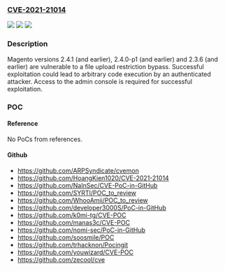 ### [CVE-2021-21014](https://cve.mitre.org/cgi-bin/cvename.cgi?name=CVE-2021-21014)
![](https://img.shields.io/static/v1?label=Product&message=Magento%20Commerce&color=blue)
![](https://img.shields.io/static/v1?label=Version&message=%3C%3D%202.4.1%20&color=brighgreen)
![](https://img.shields.io/static/v1?label=Vulnerability&message=Unrestricted%20Upload%20of%20File%20with%20Dangerous%20Type%20(CWE-434)&color=brighgreen)

### Description

Magento versions 2.4.1 (and earlier), 2.4.0-p1 (and earlier) and 2.3.6 (and earlier) are vulnerable to a file upload restriction bypass. Successful exploitation could lead to arbitrary code execution by an authenticated attacker. Access to the admin console is required for successful exploitation.

### POC

#### Reference
No PoCs from references.

#### Github
- https://github.com/ARPSyndicate/cvemon
- https://github.com/HoangKien1020/CVE-2021-21014
- https://github.com/NaInSec/CVE-PoC-in-GitHub
- https://github.com/SYRTI/POC_to_review
- https://github.com/WhooAmii/POC_to_review
- https://github.com/developer3000S/PoC-in-GitHub
- https://github.com/k0mi-tg/CVE-POC
- https://github.com/manas3c/CVE-POC
- https://github.com/nomi-sec/PoC-in-GitHub
- https://github.com/soosmile/POC
- https://github.com/trhacknon/Pocingit
- https://github.com/youwizard/CVE-POC
- https://github.com/zecool/cve


